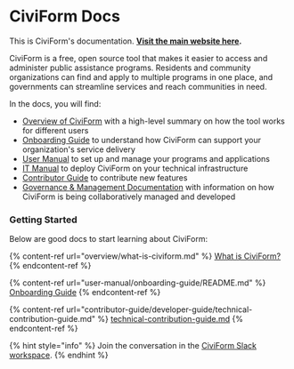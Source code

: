 # CiviForm Docs

This is CiviForm's documentation. **[Visit the main website here](https://civiform.us).**

CiviForm is a free, open source tool that makes it easier to access and administer public assistance programs. Residents and community organizations can find and apply to multiple programs in one place, and governments can streamline services and reach communities in need.

In the docs, you will find:

* [Overview of CiviForm](overview/what-is-civiform.md) with a high-level summary on how the tool works for different users
* [Onboarding Guide](user-manual/onboarding-guide) to understand how CiviForm can support your organization's service delivery
* [User Manual](user-manual/civiform-admin-guide/README.md) to set up and manage your programs and applications
* [IT Manual](it-manual/sre-playbook/README.md) to deploy CiviForm on your technical infrastructure
* [Contributor Guide](contributor-guide/developer-guide/technical-contribution-guide.md) to contribute new features
* [Governance & Management Documentation](governance-and-management/governance/) with information on how CiviForm is being collaboratively managed and developed

### Getting Started

Below are good docs to start learning about CiviForm:

{% content-ref url="overview/what-is-civiform.md" %}
[What is CiviForm?](overview/what-is-civiform.md)
{% endcontent-ref %}

{% content-ref url="user-manual/onboarding-guide/README.md" %}
[Onboarding Guide](user-manual/onboarding-guide/README.md)
{% endcontent-ref %}

{% content-ref url="contributor-guide/developer-guide/technical-contribution-guide.md" %}
[technical-contribution-guide.md](contributor-guide/developer-guide/technical-contribution-guide.md)
{% endcontent-ref %}

{% hint style="info" %}
Join the conversation in the [CiviForm Slack workspace](https://civiform.slack.com).
{% endhint %}
